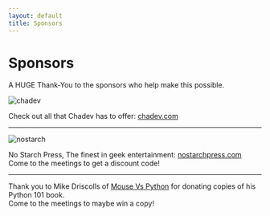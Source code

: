 ```yaml
---
layout: default
title: Sponsors
---
```


<div class="post">
	<h1 class="pageTitle">Sponsors</h1>
	<p class="intro">
    A HUGE Thank-You to the sponsors who help make this possible.
  </p>

  <div class="sponsor">
    <img src="{{ '/assets/img/chadev-logo.svg' | prepend: site.baseurl }}" alt="chadev" />
    <p>
      Check out all that Chadev has to offer: <a href="http://chadev.com/">chadev.com</a>
    </p>
  </div>
  <hr>
  <div class="sponsor">
    <img src="{{ '/assets/img/nostarch.png' | prepend: site.baseurl }}" alt="nostarch" />
    <p>
      No Starch Press, The finest in geek entertainment: <a href="http://nostarchpress.com/">nostarchpress.com</a>
      <br>
      Come to the meetings to get a discount code!
    </p>
  </div>
  <hr>
  <div class="sponsor">
    <p>
      Thank you to Mike Driscolls of <a href="http://www.blog.pythonlibrary.org/">Mouse Vs Python</a> for donating copies of his Python 101 book.
      <br>
      Come to the meetings to maybe win a copy!
    </p>
  </div>
</div>
